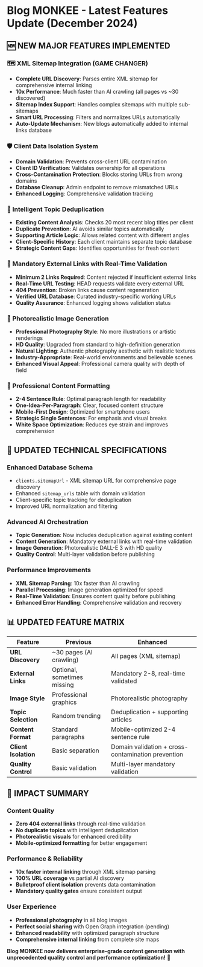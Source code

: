 # Blog MONKEE - Latest Features Update (December 2024)

## 🆕 NEW MAJOR FEATURES IMPLEMENTED

### **🗺️ XML Sitemap Integration (GAME CHANGER)**
- **Complete URL Discovery**: Parses entire XML sitemap for comprehensive internal linking
- **10x Performance**: Much faster than AI crawling (all pages vs ~30 discovered)
- **Sitemap Index Support**: Handles complex sitemaps with multiple sub-sitemaps
- **Smart URL Processing**: Filters and normalizes URLs automatically
- **Auto-Update Mechanism**: New blogs automatically added to internal links database

### **🛡️ Client Data Isolation System**
- **Domain Validation**: Prevents cross-client URL contamination
- **Client ID Verification**: Validates ownership for all operations
- **Cross-Contamination Protection**: Blocks storing URLs from wrong domains
- **Database Cleanup**: Admin endpoint to remove mismatched URLs
- **Enhanced Logging**: Comprehensive validation tracking

### **🧠 Intelligent Topic Deduplication**
- **Existing Content Analysis**: Checks 20 most recent blog titles per client
- **Duplicate Prevention**: AI avoids similar topics automatically
- **Supporting Article Logic**: Allows related content with different angles
- **Client-Specific History**: Each client maintains separate topic database
- **Strategic Content Gaps**: Identifies opportunities for fresh content

### **🔗 Mandatory External Links with Real-Time Validation**
- **Minimum 2 Links Required**: Content rejected if insufficient external links
- **Real-Time URL Testing**: HEAD requests validate every external URL
- **404 Prevention**: Broken links cause content regeneration
- **Verified URL Database**: Curated industry-specific working URLs
- **Quality Assurance**: Enhanced logging shows validation status

### **📸 Photorealistic Image Generation**
- **Professional Photography Style**: No more illustrations or artistic renderings
- **HD Quality**: Upgraded from standard to high-definition generation
- **Natural Lighting**: Authentic photography aesthetic with realistic textures
- **Industry-Appropriate**: Real-world environments and believable scenes
- **Enhanced Visual Appeal**: Professional camera quality with depth of field

### **📝 Professional Content Formatting**
- **2-4 Sentence Rule**: Optimal paragraph length for readability
- **One-Idea-Per-Paragraph**: Clear, focused content structure
- **Mobile-First Design**: Optimized for smartphone users
- **Strategic Single Sentences**: For emphasis and visual breaks
- **White Space Optimization**: Reduces eye strain and improves comprehension

## 🎯 UPDATED TECHNICAL SPECIFICATIONS

### **Enhanced Database Schema**
- `clients.sitemapUrl` - XML sitemap URL for comprehensive page discovery
- Enhanced `sitemap_urls` table with domain validation
- Client-specific topic tracking for deduplication
- Improved URL normalization and filtering

### **Advanced AI Orchestration**
- **Topic Generation**: Now includes deduplication against existing content
- **Content Generation**: Mandatory external links with real-time validation
- **Image Generation**: Photorealistic DALL-E 3 with HD quality
- **Quality Control**: Multi-layer validation before publishing

### **Performance Improvements**
- **XML Sitemap Parsing**: 10x faster than AI crawling
- **Parallel Processing**: Image generation optimized for speed
- **Real-Time Validation**: Ensures content quality before publishing
- **Enhanced Error Handling**: Comprehensive validation and recovery

## 📊 UPDATED FEATURE MATRIX

| Feature | Previous | Enhanced |
|---------|----------|----------|
| **URL Discovery** | ~30 pages (AI crawling) | All pages (XML sitemap) |
| **External Links** | Optional, sometimes missing | Mandatory 2-8, real-time validated |
| **Image Style** | Professional graphics | Photorealistic photography |
| **Topic Selection** | Random trending | Deduplication + supporting articles |
| **Content Format** | Standard paragraphs | Mobile-optimized 2-4 sentence rule |
| **Client Isolation** | Basic separation | Domain validation + cross-contamination prevention |
| **Quality Control** | Basic validation | Multi-layer mandatory validation |

## 🚀 IMPACT SUMMARY

### **Content Quality**
- **Zero 404 external links** through real-time validation
- **No duplicate topics** with intelligent deduplication
- **Photorealistic visuals** for enhanced credibility
- **Mobile-optimized formatting** for better engagement

### **Performance & Reliability**
- **10x faster internal linking** through XML sitemap parsing
- **100% URL coverage** vs partial AI discovery
- **Bulletproof client isolation** prevents data contamination
- **Mandatory quality gates** ensure consistent output

### **User Experience**
- **Professional photography** in all blog images
- **Perfect social sharing** with Open Graph integration (pending)
- **Enhanced readability** with optimized paragraph structure
- **Comprehensive internal linking** from complete site maps

**Blog MONKEE now delivers enterprise-grade content generation with unprecedented quality control and performance optimization!** 🎉
